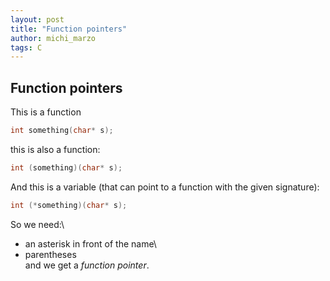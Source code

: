```yaml
---
layout: post
title: "Function pointers"
author: michi_marzo
tags: C
---
```


## Function pointers

This is a function

```C
int something(char* s);

```

this is also a function:

```C
int (something)(char* s);

```

And this is a variable (that can point to a function with the given signature):

```C
int (*something)(char* s);
```

So we need:\
- an asterisk in front of the name\
- parentheses\
and we get a *function pointer*.


